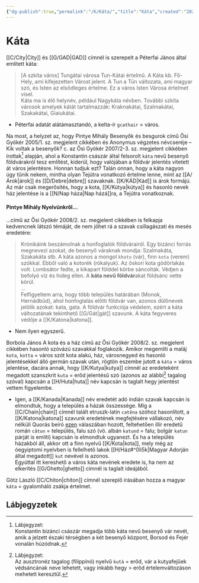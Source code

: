 ```yaml
---
{"dg-publish":true,"permalink":"/K/Káta/","title":"Káta","created":"2023-11-23T06:08","updated":"2024-05-07T00:35"}
---
```



# Káta

[[C/City\|City]] és [[G/GAD\|GAD]] címnél is szerepelt a Péterfai János által említett káta:  
> \[A szkíta város\] Tungátai városa Tun-Kátai értelmű. A Káta kb. Fő-Hely, ami kifejezetten Várost jelent. A Tun a Tün változata, ami magyar szó, és Isten az elsődleges értelme. Ez a város Isten Városa értelmet visel.  
> Káta ma is élő helynév, például Nagykáta névben. További szkíta városok amelyek kátát tartalmazzák: Kraknakátai, Szalmakátai, Szakakátai, Giaiukátai.  
- Péterfai adatát alátámasztandó, a kelta-ír `gcathair` = város.  

Na most, a helyzet az, hogy Pintye Mihály Besenyők és besgurok című Ősi Gyökér 2005/1. sz. megjelent cikkében és Anonymus végzetes névcseréje – Kik voltak a besenyők? c. az Ősi Gyökér 2007/2-3. sz. megjelent cikkében írottak[^1] alapján, ahol a Konstantin császár által felsorolt `káta` nevű besenyő földvárakról tesz említést, kiderül, hogy valójában a földvár jelentés vitetett át város jelentésre. Honnan tudjuk ezt? Talán onnan, hogy a káta nagyon úgy tűnik nekem, mintha olyan Tejútra vonatkozó értelme lenne, mint az [[A/Árok\|árok]] és [[D/Debre\|debre]] szavaknak. [[K/KÁD\|Kád]] is árok formájú. Az már csak megerősítés, hogy a kota, [[K/Kútya\|kútya]] és hasonló nevek ház jelentése is a [[N/Nap háza\|Nap házá]]ra, a Tejútra vonatkoznak.  

#### Pintye Mihály Nyelvünkről...  

...című az Ősi Gyökér 2008/2. sz. megjelent cikkében is felkapja kedvencnek látszó témáját, de nem jöhet rá a szavak csillagászati és mesés eredetére:  
> Krónikáink beszámolnak a honfoglalók földvárairól. Egy bizánci forrás megnevezi azokat, de besenyő váraknak mondja: Szalmakáta, Szakakáta stb. A káta azonos a mongol `khoto` (vár), finn `kota` (verem) szókkal. Ebből való a kotorék (rókalyuk). Az őskori kota gödörlakás volt. Lombsátor fedte, a kikapart földdel körbe sáncolták. Védjen a befolyó víz és hideg ellen. A **káta nevű földvár**akat földsánc vette körül.  
> ...  
> Felfigyeltem arra, hogy több település határában (Monok, Hernádbűd), ahol honfoglalás előtti földvár van, azonos dűlőnevek jelölik azokat: kata, gata. A földvár funkciója védelem, ezért a káta változatának tekinthető [[G/Gát\|gát]] szavunk. A káta fegyveres védője a [[K/Katona\|katona]].  
- Nem ilyen egyszerű.

Borbola János A kota és a ház című az Ősi Gyökér 2008/2. sz. megjelent cikkében hasonló szóvázú szavakkal foglakozik. Amikor megemlíti a maláj `kota`, `kotta` = város szót kota alakú, ház, városnegyed és hasonló jelentésekkel álló germán szavak után, rögtön eszembe jutott a `káta` = város jelentése, dacára annak, hogy [[K/Kutya\|kutya]] címnél az eredeteként megadott szanszkrit `kuta` = erőd jelentésű szó (azonos az alábbi[^2] tagalog szóval) kapcsán a [[H/Huta\|huta]] név kapcsán is taglalt hegy jelentést vettem figyelembe.  
- Igen, a [[K/Kanada\|Kanada]] név eredetét adó indián szavak kapcsán is elmondtuk, hogy a település a házak összessége. 
Míg a [[C/Chain\|chain]] címnél talált etruszk-latin `catēna` szóhoz hasonlított, a [[K/Katona\|katona]] szavunk eredetének megfejtésére vállakozó, név nélküli Quorás beíró [ezen](https://qr.ae/pGYz9J) válaszában hozott, feltehetően illír eredetű román `cătun` = település, falu szó (vö. albán `katund` = falu; bolgár `katun` párját is említi) kapcsán is elmondtuk ugyanezt. És ha a település házakból áll, akkor ott a finn nyelvű [[K/Kota\|kota]], mely még az óegyiptomi nyelvben is fellelhető lakok [[H/Ház#^0li5k\|Magyar Adorján által megadott]] `kut` nevével is azonos.  
Egyúttal itt kereshető a város káta nevének eredete is, ha nem az elkerítés [[G/Ghetto\|ghetto]] címnél is taglalt ideájából.  
  

Götz László [[C/Chiton\|chiton]] címnél szereplő írásában hozza a magyar `káta` = gyalomháló zsákja értelmet.  

## Lábjegyzetek

[^1]: Lábjegyzet:  
Konstantin bizánci császár megadja több káta nevű besenyő vár nevét, amik a jelzett északi térségben a két besenyő központ, Borsod és Fejér vonalán húzódnak.  

[^2]: Lábjegyzet:  
Az ausztronéz tagalog (filippínó) nyelvű `kutà` = erőd, vár a kutyafejűek védsáncának neve lehetett, vagy inkább hegy > erőd értelemváltozáson mehetett keresztül.  